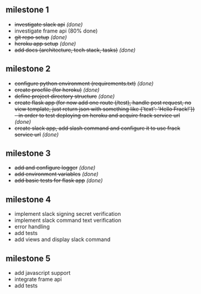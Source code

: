 ## milestone 1
 - ~~investigate slack api~~ _(done)_
 - investigate frame api (80% done)
 - ~~git repo setup~~ _(done)_
 - ~~heroku app setup~~ _(done)_
 - ~~add docs (architecture, tech stack, tasks)~~ _(done)_

## milestone 2
 - ~~configure python environment (requirements.txt)~~ _(done)_
 - ~~create procfile (for heroku)~~ _(done)_
 - ~~define project directory structure~~ _(done)_
 - ~~create flask app (for now add one route (/test), handle post request, no view template, just return json with something like {'text': 'Hello Frack!'}) - in order to test deploying on heroku and acquire frack service url~~ _(done)_
 - ~~create slack app, add slash command and configure it to use frack service url~~ _(done)_

## milestone 3
 - ~~add and configure logger~~ _(done)_
 - ~~add environment variables~~ _(done)_
 - ~~add basic tests for flask app~~ _(done)_

## milestone 4
 - implement slack signing secret verification
 - implement slack command text verification
 - error handling
 - add tests
 - add views and display slack command

## milestone 5 
 - add javascript support
 - integrate frame api
 - add tests
